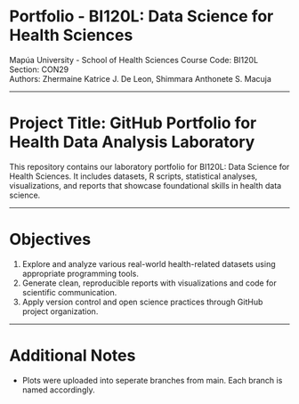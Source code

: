 
# Portfolio - BI120L: Data Science for Health Sciences  
Mapúa University - School of Health Sciences 
Course Code: BI120L  
Section: CON29  
Authors: Zhermaine Katrice J. De Leon, Shimmara Anthonete S. Macuja  

---

# Project Title: GitHub Portfolio for Health Data Analysis Laboratory
This repository contains our laboratory portfolio for BI120L: Data Science for Health Sciences. It includes datasets, R scripts, statistical analyses, visualizations, and reports that showcase foundational skills in health data science.

---

# Objectives
1. Explore and analyze various real-world health-related datasets using appropriate programming tools.
2. Generate clean, reproducible reports with visualizations and code for scientific communication.
3. Apply version control and open science practices through GitHub project organization.

---

# Additional Notes
- Plots were uploaded into seperate branches from main. Each branch is named accordingly.
